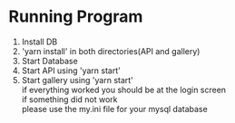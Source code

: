 <h1>Running Program</h1>

1. Install DB
2. 'yarn install' in both directories(API and gallery)
3. Start Database
4. Start API using 'yarn start'
5. Start gallery using 'yarn start'<br>
if everything worked you should be at the login screen<br>
if something did not work<br>
please use the my.ini file for your mysql database<br>

